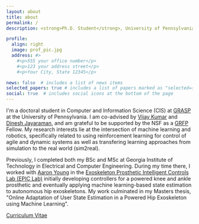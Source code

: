 ```yaml
---
layout: about
title: about
permalink: /
description: <strong>Ph.D. Student</strong>, University of Pennsylvania

profile:
  align: right
  image: prof_pic.jpg
  address: #>
    #<p>555 your office number</p>
    #<p>123 your address street</p>
    #<p>Your City, State 12345</p>

news: false  # includes a list of news items
selected_papers: true # includes a list of papers marked as "selected={true}"
social: true  # includes social icons at the bottom of the page
---
```


I'm a doctoral student in Computer and Information Science (CIS) at [GRASP](https://www.grasp.upenn.edu/) at the University of Pennsylvania. I am co-advised by [Vijay Kumar](https://www.kumarrobotics.org/) and [Dinesh Jayaraman](https://www.seas.upenn.edu/~dineshj/), and am grateful to be supported by the NSF as a [GRFP](https://www.nsfgrfp.org/) Fellow. My research interests lie at the intersection of machine learning and robotics, specifically related to using reinforcement learning for control of agile and dynamic systems as well as transfering learning approaches from simulation to the real world (sim2real). 

Previously, I completed both my BSc and MSc at Georgia Institute of Technology in Electrical and Computer Engineering. During my time there, I worked with [Aaron Young](https://www.me.gatech.edu/faculty/young) in the [Exoskeleton Prosthetic Intelligent Controls Lab (EPIC Lab)](http://www.epic.gatech.edu/) initially developing controllers for a powered knee and ankle prosthetic and eventually applying machine learning-based state estimation to autonomous hip exoskeletons. My work culminated in my Masters thesis, "Online Adaptation of User State Estimation in a Powered Hip Exoskeleton using Machine Learning". 

[Curriculum Vitae](/assets/pdf/Pratik_Kunapuli_CV.pdf)